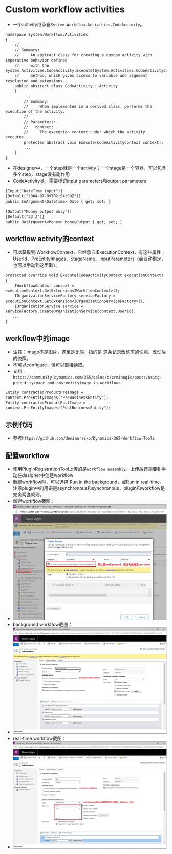 # Custom workflow activities
+ 一个activity继承自`System.Workflow.Activities.CodeActivity`。
```
namespace System.Workflow.Activities
{
    //
    // Summary:
    //     An abstract class for creating a custom activity with imperative behavior defined
    //     with the System.Activities.CodeActivity.Execute(System.Activities.CodeActivityContext)
    //     method, which gives access to variable and argument resolution and extensions.
    public abstract class CodeActivity : Activity
    {
    	...
        // Summary:
        //     When implemented in a derived class, performs the execution of the activity.
        //
        // Parameters:
        //   context:
        //     The execution context under which the activity executes.
        protected abstract void Execute(CodeActivityContext context);
        ...
    }
}
```
+ 在designer中，一个step就是一个activity；一个stage是一个容器，可以包含多个step，stage没有副作用
+ CodeActivity类，需要标记input parameters和output parameters
```
[Input("DateTime input")]
[Default("2004-07-09T02:54:00Z")]
public InArgument<DateTime> Date { get; set; }

[Output("Money output only")]
[Default("23.3")]
public OutArgument<Money> MoneyOutput { get; set; }
```
## workflow activity的context
+ 可以获取到IWorkflowContext，它继承自IExecutionContext，有这些属性：UserId、PreEntityImages、StageName、InputParameters（会自动绑定，也可以手动到这里取）。
```
protected override void Execute(CodeActivityContext executionContext)
{
    IWorkflowContext context = executionContext.GetExtension<IWorkflowContext>();
    IOrganizationServiceFactory serviceFactory = executionContext.GetExtension<IOrganizationServiceFactory>();
    IOrganizationService service = serviceFactory.CreateOrganizationService(context.UserId);
   ...
}
```

## workflow中的image
+ 注意：image不是图片，这里是比喻，指的是 这条记录改动前的快照、改动后的快照。
+ 不可以configure，但可以直接读取。
+ 文档`https://community.dynamics.com/365/sales/b/crminogic/posts/using-preentityimage-and-postentityimage-in-workflows`
```
Entity contractedProductPreImage = context.PreEntityImages["PreBusinessEntity"];
Entity contractedProductPostImage = context.PreEntityImages["PostBusinessEntity"];
```

## 示例代码
+ 参考`https://github.com/demianrasko/Dynamics-365-Workflow-Tools`

## 配置workflow 
+ 使用PluginRegistrationTool上传的是`workflow assembly`。上传后还需要到手动在designer中创建workflow
+ 新建workflow时，可以选择 Run in the background，或Run in real-time。注意plugin中的用语是asynchronous和synchronous，plugin和workflow是完全两套规则。
+ 新建workflow截图：
+ ![](imgs/10-new-workflow.jpg)
+ background workflow截图：
+ ![](imgs/11-background-workflow.jpg)
+ real-time workflow截图：
+ ![](imgs/12-realtime-workflow.jpg)
